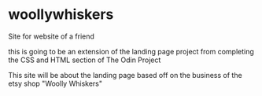 # woollywhiskers
Site for website of a friend

this is going to be an extension of the landing page project from completing the CSS and HTML section of The Odin Project

This site will be about the landing page based off on the business of the etsy shop "Woolly Whiskers"